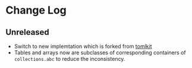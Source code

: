 # Change Log

## Unreleased

- Switch to new implemtation which is forked from [tomlkit](https://github.com/sdispater/tomlkit.git)
- Tables and arrays now are subclasses of corresponding containers of `collections.abc` to reduce the inconsistency.
